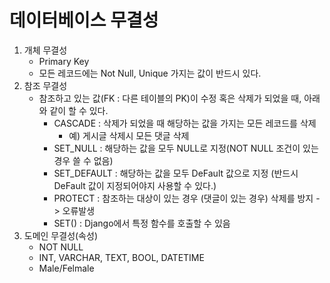 # 데이터베이스 무결성

1. 개체 무결성
   * Primary Key
   * 모든 레코드에는 Not Null, Unique  가지는 값이 반드시 있다.
2. 참조 무결성
   * 참조하고 있는 값(FK : 다른 테이블의 PK)이 수정 혹은 삭제가 되었을 때, 아래와 같이 할 수 있다.
     * CASCADE : 삭제가 되었을 때 해당하는 값을 가지는 모든 레코드를 삭제
       * 예) 게시글 삭제시 모든 댓글 삭제
     * SET_NULL : 해당하는 값을 모두 NULL로 지정(NOT NULL 조건이 있는 경우 쓸 수 없음)
     * SET_DEFAULT :  해당하는 값을 모두 DeFault 값으로 지정 (반드시 DeFault 값이 지정되어야지 사용할 수 있다.)
     * PROTECT : 참조하는 대상이 있는 경우 (댓글이 있는 경우) 삭제를 방지 -> 오류발생
     * SET() : Django에서 특정 함수를 호출할 수 있음
3. 도메인 무결성(속성)
   * NOT NULL 
   * INT, VARCHAR, TEXT, BOOL, DATETIME
   * Male/Felmale